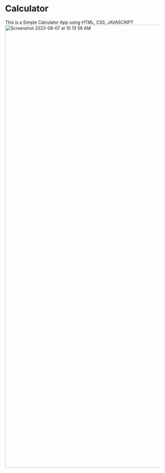 # Calculator
This is a Simple Calculator App using HTML, CSS, JAVASCRIPT
<img width="1437" alt="Screenshot 2023-08-07 at 10 13 56 AM" src="https://github.com/csarat424/Calculator/assets/22951307/05fa6090-616a-463c-95c6-84eff85c333c">
